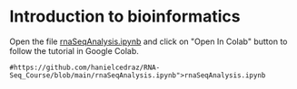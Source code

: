 # Introduction to bioinformatics

Open the file <a href="https://github.com/hanielcedraz/RNA-Seq_Course/blob/main/rnaSeqAnalysis.ipynb" target="_blank">rnaSeqAnalysis.ipynb</a> and click on "Open In Colab" button to follow the tutorial in Google Colab.




```
#https://github.com/hanielcedraz/RNA-Seq_Course/blob/main/rnaSeqAnalysis.ipynb">rnaSeqAnalysis.ipynb
```
